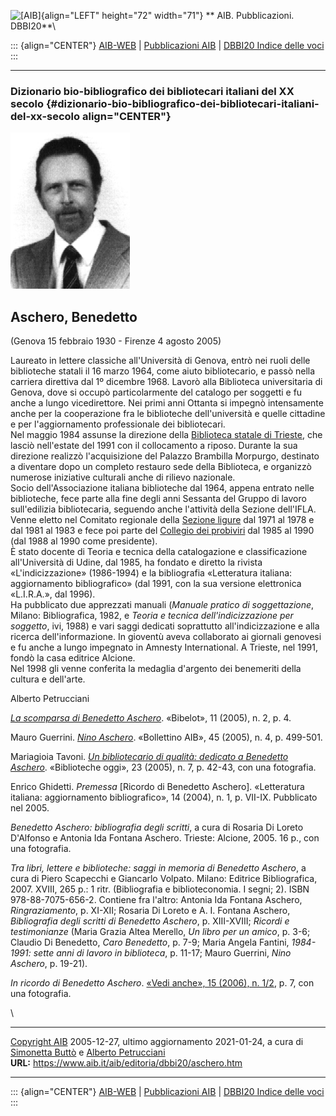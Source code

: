 ![\[AIB\]](/aib/wi/aibv72.gif){align="LEFT" height="72" width="71"}
** AIB. Pubblicazioni. DBBI20**\

::: {align="CENTER"}
[AIB-WEB](/) \| [Pubblicazioni AIB](/pubblicazioni/) \| [DBBI20 Indice
delle voci](dbbi20.htm)
:::

------------------------------------------------------------------------

### Dizionario bio-bibliografico dei bibliotecari italiani del XX secolo {#dizionario-bio-bibliografico-dei-bibliotecari-italiani-del-xx-secolo align="CENTER"}

![\[Ritratto\]](aschero.gif)

## Aschero, Benedetto

(Genova 15 febbraio 1930 - Firenze 4 agosto 2005)

Laureato in lettere classiche all\'Università di Genova, entrò nei ruoli
delle biblioteche statali il 16 marzo 1964, come aiuto bibliotecario, e
passò nella carriera direttiva dal 1º dicembre 1968. Lavorò alla
Biblioteca universitaria di Genova, dove si occupò particolarmente del
catalogo per soggetti e fu anche a lungo vicedirettore. Nei primi anni
Ottanta si impegnò intensamente anche per la cooperazione fra le
biblioteche dell\'università e quelle cittadine e per l\'aggiornamento
professionale dei bibliotecari.\
Nel maggio 1984 assunse la direzione della [Biblioteca statale di
Trieste](/aib/stor/teche/ts-sta.htm), che lasciò nell\'estate del 1991
con il collocamento a riposo. Durante la sua direzione realizzò
l\'acquisizione del Palazzo Brambilla Morpurgo, destinato a diventare
dopo un completo restauro sede della Biblioteca, e organizzò numerose
iniziative culturali anche di rilievo nazionale.\
Socio dell\'Associazione italiana biblioteche dal 1964, appena entrato
nelle biblioteche, fece parte alla fine degli anni Sessanta del Gruppo
di lavoro sull\'edilizia bibliotecaria, seguendo anche l\'attività della
Sezione dell\'IFLA. Venne eletto nel Comitato regionale della [Sezione
ligure](/aib/stor/sezioni/lig.htm) dal 1971 al 1978 e dal 1981 al 1983 e
fece poi parte del [Collegio dei probiviri](/aib/stor/cariche81.htm) dal
1985 al 1990 (dal 1988 al 1990 come presidente).\
È stato docente di Teoria e tecnica della catalogazione e
classificazione all\'Università di Udine, dal 1985, ha fondato e diretto
la rivista «L\'indicizzazione» (1986-1994) e la bibliografia
«Letteratura italiana: aggiornamento bibliografico» (dal 1991, con la
sua versione elettronica «L.I.R.A.», dal 1996).\
Ha pubblicato due apprezzati manuali (*Manuale pratico di
soggettazione*, Milano: Bibliografica, 1982, e *Teoria e tecnica
dell\'indicizzazione per soggetto*, ivi, 1988) e vari saggi dedicati
soprattutto all\'indicizzazione e alla ricerca dell\'informazione. In
gioventù aveva collaborato ai giornali genovesi e fu anche a lungo
impegnato in Amnesty International. A Trieste, nel 1991, fondò la casa
editrice Alcione.\
Nel 1998 gli venne conferita la medaglia d\'argento dei benemeriti della
cultura e dell\'arte.

Alberto Petrucciani

*[La scomparsa di Benedetto
Aschero](/aib/sezioni/toscana/bibelot/0502/b0502e.htm)*. «Bibelot», 11
(2005), n. 2, p. 4.

Mauro Guerrini. [*Nino Aschero*](/aib/boll/2005/0504499.htm).
«Bollettino AIB», 45 (2005), n. 4, p. 499-501.

Mariagioia Tavoni. *[Un bibliotecario di qualità: dedicato a Benedetto
Aschero](http://www.mariagioiatavoni.it/images/download/benedetto-aschero.pdf)*.
«Biblioteche oggi», 23 (2005), n. 7, p. 42-43, con una fotografia.

Enrico Ghidetti. *Premessa* \[Ricordo di Benedetto Aschero\].
«Letteratura italiana: aggiornamento bibliografico», 14 (2004), n. 1, p.
VII-IX. Pubblicato nel 2005.

*Benedetto Aschero: bibliografia degli scritti*, a cura di Rosaria Di
Loreto D\'Alfonso e Antonia Ida Fontana Aschero. Trieste: Alcione, 2005.
16 p., con una fotografia.

*Tra libri, lettere e biblioteche: saggi in memoria di Benedetto
Aschero*, a cura di Piero Scapecchi e Giancarlo Volpato. Milano:
Editrice Bibliografica, 2007. XVIII, 265 p.: 1 ritr. (Bibliografia e
biblioteconomia. I segni; 2). ISBN 978-88-7075-656-2. Contiene fra
l\'altro: Antonia Ida Fontana Aschero, *Ringraziamento*, p. XI-XII;
Rosaria Di Loreto e A. I. Fontana Aschero, *Bibliografia degli scritti
di Benedetto Aschero*, p. XIII-XVIII; *Ricordi e testimonianze* (Maria
Grazia Altea Merello, *Un libro per un amico*, p. 3-6; Claudio Di
Benedetto, *Caro Benedetto*, p. 7-9; Maria Angela Fantini, *1984-1991:
sette anni di lavoro in biblioteca*, p. 11-17; Mauro Guerrini, *Nino
Aschero*, p. 19-21).

*In ricordo di Benedetto Aschero*. [«Vedi anche», 15 (2006), n.
1/2](https://riviste.aib.it/index.php/vedianche/article/view/11724/11017),
p. 7, con una fotografia.

\

------------------------------------------------------------------------

[Copyright AIB](/su-questo-sito/dichiarazione-di-copyright-aib-web/)
2005-12-27, ultimo aggiornamento 2021-01-24, a cura di [Simonetta
Buttò](/aib/redazione3.htm) e [Alberto
Petrucciani](/su-questo-sito/redazione-aib-web/)\
**URL:** https://www.aib.it/aib/editoria/dbbi20/aschero.htm

------------------------------------------------------------------------

::: {align="CENTER"}
[AIB-WEB](/) \| [Pubblicazioni AIB](/pubblicazioni/) \| [DBBI20 Indice
delle voci](dbbi20.htm)
:::
